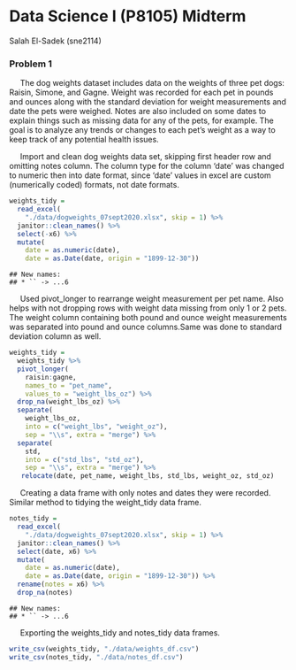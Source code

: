 Data Science I (P8105) Midterm
================
Salah El-Sadek (sne2114)

### Problem 1

     The dog weights dataset includes data on the weights of three pet
dogs: Raisin, Simone, and Gagne. Weight was recorded for each pet in
pounds and ounces along with the standard deviation for weight
measurements and date the pets were weighed. Notes are also included on
some dates to explain things such as missing data for any of the pets,
for example. The goal is to analyze any trends or changes to each pet’s
weight as a way to keep track of any potential health issues.

     Import and clean dog weights data set, skipping first header row
and omitting notes column. The column type for the column ‘date’ was
changed to numeric then into date format, since ‘date’ values in excel
are custom (numerically coded) formats, not date formats.

``` r
weights_tidy = 
  read_excel(
    "./data/dogweights_07sept2020.xlsx", skip = 1) %>%
  janitor::clean_names() %>%
  select(-x6) %>%
  mutate(
    date = as.numeric(date),
    date = as.Date(date, origin = "1899-12-30"))
```

    ## New names:
    ## * `` -> ...6

     Used pivot\_longer to rearrange weight measurement per pet name.
Also helps with not dropping rows with weight data missing from only 1
or 2 pets. The weight column containing both pound and ounce weight
measurements was separated into pound and ounce columns.Same was done to
standard deviation column as well.

``` r
weights_tidy = 
  weights_tidy %>% 
  pivot_longer(
    raisin:gagne,
    names_to = "pet_name",
    values_to = "weight_lbs_oz") %>% 
  drop_na(weight_lbs_oz) %>% 
  separate(
    weight_lbs_oz,
    into = c("weight_lbs", "weight_oz"),
    sep = "\\s", extra = "merge") %>% 
  separate(
    std,
    into = c("std_lbs", "std_oz"),
    sep = "\\s", extra = "merge") %>% 
   relocate(date, pet_name, weight_lbs, std_lbs, weight_oz, std_oz)
```

     Creating a data frame with only notes and dates they were recorded.
Similar method to tidying the weight\_tidy data frame.

``` r
notes_tidy = 
  read_excel(
    "./data/dogweights_07sept2020.xlsx", skip = 1) %>%
  janitor::clean_names() %>%
  select(date, x6) %>%
  mutate(
    date = as.numeric(date),
    date = as.Date(date, origin = "1899-12-30")) %>% 
  rename(notes = x6) %>% 
  drop_na(notes)
```

    ## New names:
    ## * `` -> ...6

     Exporting the weights\_tidy and notes\_tidy data frames.

``` r
write_csv(weights_tidy, "./data/weights_df.csv")
write_csv(notes_tidy, "./data/notes_df.csv")
```
